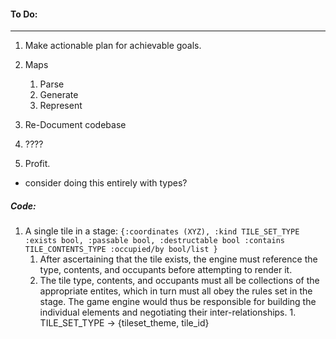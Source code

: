 #### To Do:
------
1. Make actionable plan for achievable goals.
2. Maps
    1. Parse
    2. Generate
    3. Represent

  3. Re-Document codebase
  4. ????
  5. Profit. 

- consider doing this entirely with types?


##### Code:
1. A single tile in a stage:
`{:coordinates (XYZ), :kind TILE_SET_TYPE  :exists bool, :passable bool, :destructable bool :contains TILE_CONTENTS_TYPE :occupied/by bool/list }`
   1. After ascertaining that the tile exists,  the engine must reference the type, contents, and occupants before attempting to render it.
     1. The tile type, contents, and occupants must all be collections of the appropriate entites, which in turn must all obey the rules set in the stage.  The game engine would thus be responsible for building the individual elements and negotiating their inter-relationships.
       1.  TILE_SET_TYPE -> {tileset_theme, tile_id}   
